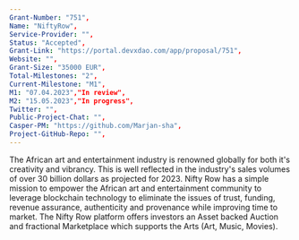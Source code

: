 ```yaml
---
Grant-Number: "751",
Name: "NiftyRow",
Service-Provider: "",
Status: "Accepted",
Grant-Link: "https://portal.devxdao.com/app/proposal/751",
Website: "",
Grant-Size: "35000 EUR",
Total-Milestones: "2",
Current-Milestone: "M1",
M1: "07.04.2023","In review",
M2: "15.05.2023","In progress",
Twitter: "",
Public-Project-Chat: "",
Casper-PM: "https://github.com/Marjan-sha",
Project-GitHub-Repo: "",
---
```

<!--lang:en--> 
The African art and entertainment industry is renowned globally for both it's creativity and vibrancy. This is well reflected in the industry's sales volumes of over 30 billion dollars as projected for 2023. Nifty Row has a simple mission to empower the African art and entertainment community to leverage blockchain technology to eliminate the issues of trust, funding, revenue assurance, authenticity and provenance while improving time to market. The Nifty Row platform offers investors an Asset backed Auction and fractional Marketplace which supports the Arts (Art, Music, Movies).
<!--lang:es--] 
La industria africana del arte y el entretenimiento es reconocida mundialmente tanto por su creatividad como por su dinamismo. Esto se refleja bien en los volúmenes de ventas de la industria de más de 30 mil millones de dólares proyectados para 2023. Nifty Row tiene la misión simple de empoderar a la comunidad africana de arte y entretenimiento para aprovechar la tecnología blockchain para eliminar los problemas de confianza, financiación, garantía de ingresos, autenticidad. y procedencia al tiempo que mejora el tiempo de comercialización. La plataforma Nifty Row ofrece a los inversores una subasta respaldada por activos y un mercado fraccional que respalda las artes (arte, música, películas).
<!--lang:de--] 
Die afrikanische Kunst- und Unterhaltungsindustrie ist weltweit für ihre Kreativität und Lebendigkeit bekannt. Dies spiegelt sich deutlich in den für 2023 prognostizierten Umsatzvolumina der Branche von über 30 Milliarden Dollar wider. Nifty Row hat die einfache Mission, die afrikanische Kunst- und Unterhaltungsgemeinschaft in die Lage zu versetzen, die Blockchain-Technologie zu nutzen, um die Probleme von Vertrauen, Finanzierung, Umsatzsicherung und Authentizität zu beseitigen und Herkunft bei gleichzeitiger Verbesserung der Markteinführungszeit. Die Nifty Row-Plattform bietet Anlegern eine Asset-Backed-Auktion und einen Teilmarktplatz, der die Künste (Kunst, Musik, Filme) unterstützt.
<!--lang:fr--] 
testL'industrie africaine de l'art et du divertissement est réputée dans le monde entier pour sa créativité et son dynamisme. Cela se reflète bien dans les volumes de ventes de l'industrie de plus de 30 milliards de dollars, comme prévu pour 2023. Nifty Row a pour mission simple de permettre à la communauté africaine de l'art et du divertissement de tirer parti de la technologie blockchain pour éliminer les problèmes de confiance, de financement, d'assurance des revenus, d'authenticité. et la provenance tout en améliorant le délai de mise sur le marché. La plate-forme Nifty Row offre aux investisseurs une vente aux enchères adossée à des actifs et un marché fractionné qui soutient les arts (art, musique, films).
<!--lang:pl--] 
Afrykański przemysł artystyczny i rozrywkowy jest znany na całym świecie zarówno ze swojej kreatywności, jak i żywiołowości. Jest to dobrze odzwierciedlone w wielkości sprzedaży w branży wynoszącej ponad 30 miliardów dolarów, zgodnie z przewidywaniami na 2023 rok. Nifty Row ma prostą misję polegającą na umożliwieniu afrykańskiej społeczności artystycznej i rozrywkowej wykorzystania technologii blockchain w celu wyeliminowania problemów związanych z zaufaniem, finansowaniem, zapewnieniem przychodów, autentycznością i pochodzenia, przy jednoczesnym skróceniu czasu wprowadzania na rynek. Platforma Nifty Row oferuje inwestorom aukcje zabezpieczone aktywami i ułamkowy rynek, który wspiera sztukę (sztukę, muzykę, filmy).
<!--lang:uk--] 
test
[!--lang:*-->  
